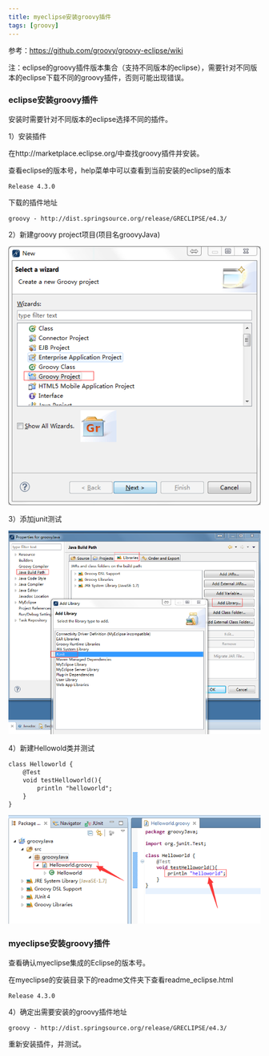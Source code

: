 ```yaml
---
title: myeclipse安装groovy插件
tags: [groovy]
---
```


参考：https://github.com/groovy/groovy-eclipse/wiki

注：eclipse的groovy插件版本集合（支持不同版本的eclipse），需要针对不同版本的eclipse下载不同的groovy插件，否则可能出现错误。

### eclipse安装groovy插件

安装时需要针对不同版本的eclipse选择不同的插件。

1）安装插件

在http://marketplace.eclipse.org/中查找groovy插件并安装。

查看eclipse的版本号，help菜单中可以查看到当前安装的eclipse的版本

```
Release 4.3.0
```

下载的插件地址

```
groovy - http://dist.springsource.org/release/GRECLIPSE/e4.3/
```

2）新建groovy project项目(项目名groovyJava)

![](/images/groovy/info/newgroovyproject.png)

3）添加junit测试

![](/images/groovy/info/newgroovyprojectjunit.png)

4）新建Hellowold类并测试

```
class Helloworld {
    @Test
    void testHelloworld(){
        println "helloworld";
    }
}
```

![](/images/groovy/info/groovy-helloworld2.png)

### myeclipse安装groovy插件

查看确认myeclipse集成的Eclipse的版本号。

在myeclipse的安装目录下的readme文件夹下查看readme_eclipse.html

```
Release 4.3.0
```

4）确定出需要安装的groovy插件地址

```
groovy - http://dist.springsource.org/release/GRECLIPSE/e4.3/
```

重新安装插件，并测试。